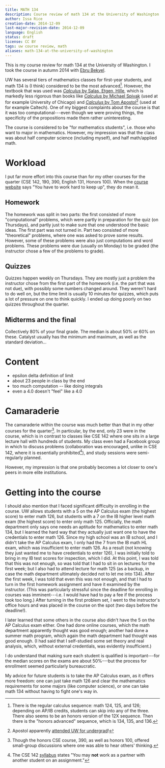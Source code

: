 ```yaml
---
title: MATH 134
description: Course review of math 134 at the University of Washington
author: Issa Rice
creation-date: 2014-12-09
last-major-revision-date: 2014-12-09
language: English
status: draft
license: CC BY
tags: uw course review, math
aliases: math-134-at-the-university-of-washington
---
```


This is my course review for math 134 at the University of Washington.
I took the course in autumn 2014 with [Ebru Bekyel](http://www.math.washington.edu/~ebekyel/).

UW has several tiers of mathematics classes for first-year students, and math 134 is (I think) considered to be the most advanced[^uwmath].
However, the textbook that was used was [*Calculus* by Salas, Etgen, Hille](!am), which is markedly less rigorous than books like [*Calculus* by Michael Spivak](!am) (used at for example University of Chicago) and [*Calculus* by Tom Apostol](!am)[^apostol] (used at for example Caltech).
One of my biggest complaints about the course is that it was too computational---even though we were proving things, the specificity of the propositions made them rather uninteresting.

The course is considered to be "for mathematics students", i.e. those who want to major in mathematics.
However, my impression was that the class was about half computer science (including myself), and half math/applied math.

[^uwmath]: There is the regular calculus sequence: math 124, 125, and 126; depending on AP/IB credits, students can skip into any of the three.
There also seems to be an honors version of the 12X sequence.
Then there is the "honors advanced" sequence, which is 134, 135, and 136.

[^apostol]: Apostol apparently [attended UW for undergrad](https://en.wikipedia.org/wiki/Tom_M._Apostol)!

# Workload

I put far more effort into this course than for my other courses for the quarter (CSE 142, 190, 390, English 131, Honors 100).
When the [course website](http://www.math.washington.edu/~ebekyel/Math134/) says "You have to work hard to keep up", they do mean it.

## Homework

The homework was split in two parts: the first consisted of more "computational" problems, which were partly in preparation for the quiz (on Thursdays), and partly just to make sure that one understood the basic ideas.
The first part was not turned in.
Part two consisted of more "theoretical" problems, where one was asked to prove some results.
However, some of these problems were also just computations and word problems.
These problems were due (usually on Monday) to be graded (the instructor chose a few of the problems to grade).

## Quizzes

Quizzes happen weekly on Thursdays.
They are mostly just a problem the instructor chose from the first part of the homework (i.e. the part that was not due), with possibly some numbers changed around.
They weren't hard to do well on, but the time limit is usually 10 minutes for quizzes, which puts a lot of pressure on one to think quickly.
I ended up doing poorly on two quizzes throughout the quarter.

## Midterms and the final

Collectively 80\% of your final grade.
The median is about 50\% or 60\% on these.
Catalyst usually has the minimum and maximum, as well as the standard deviation...

# Content

- epsilon delta definition of limit
- about 23 people in class by the end
- too much computation -- like doing integrals
- even a 4.0 doesn't "feel" like a 4.0

# Camaraderie

The camaraderie within the course was much better than that in my other courses for the quarter[^cam].
In particular, by the end, only 23 were in the course, which is in contrast to classes like CSE 142 where one sits in a large lecture hall with hundreds of students.
My class even had a Facebook group in which to discuss problems (collaboration was encouraged, unlike in CSE 142, where it is essentially prohibited[^collab142]), and study sessions were semi-regularly planned.

[^cam]: Though the honors CSE course, 390, as well as honors 100, offered small-group discussions where one was able to hear others' thinking.

[^collab142]: The CSE 142 [syllabus](http://courses.cs.washington.edu/courses/cse142/14au/handouts/01.html) states "You may **not** work as a partner with another student on an assignment."

However, my impression is that one probably becomes a lot closer to one's peers in more elite institutions.

# Getting into the course

I should also mention that I faced significant difficulty in enrolling in the course.
UW allows students with a 5 on the AP Calculus exam (the highest score) to enter math 126, but students with a 7 on the IB higher level math exam (the highest score) to enter only math 125.
Officially, the math department only says one needs an aptitude for mathematics to enter math 134, but I learned the hard way that they actually just want one to have the credentials to enter math 126.
Since my high school was an IB school, and I didn't take the AP Calculus exam, I only had the 7 from the IB math HL exam, which was insufficient to enter math 126.
As a result (not knowing they just wanted me to have credentials to enter 126), I was initially told to bring in my IB test scores for inspection, which I did.
At this point, I was told that this was not enough, so was told that I had to sit in on lectures for the first week; but I also had to attend lecture for math 125 (as a backup, in case the math department ultimately decided not to let me into 134).
After the first week, I was told that even this was not enough, and that I had to turn in the first homework assignment and have it examined by the instructor.
(This was particularly stressful since the deadline for enrolling in courses was imminent---i.e. I would have had to pay a fee if the process took too long.)
After turning in the first problem set, I went to the instructor's office hours and was placed in the course on the spot (two days before the deadline!).

I later learned that some others in the course also didn't have the 5 on the AP Calculus exam either.
One had done online courses, which the math department apparently thought was good enough; another had done a summer math program, which again the math department had thought was good enough.
(I had said that I self-studied some set theory and real analysis, which, without external credentials, was evidently insufficient.)

I do understand that making sure each student is qualified is important---for the median scores on the exams are about 50\%---but the process for enrollment seemed particularly bureaucratic.

My advice for future students is to take the AP Calculus exam, as it offers more freedom: one can just take math 126 and clear the mathematics requirements for some majors (like computer science), or one can take math 134 without having to fight one's way in.
